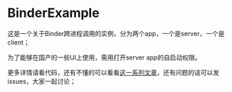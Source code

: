 # BinderExample

这是一个关于Binder跨进程调用的实例，分为两个app，一个是server，一个是client；

为了能够在国产的一些UI上使用，需用打开server app的自启动权限。

更多详情请看代码，还有不懂的可以看看[这一系列文章](http://gityuan.com/2015/10/31/binder-prepare/)，还有问题的话可以发issues，大家一起讨论；
